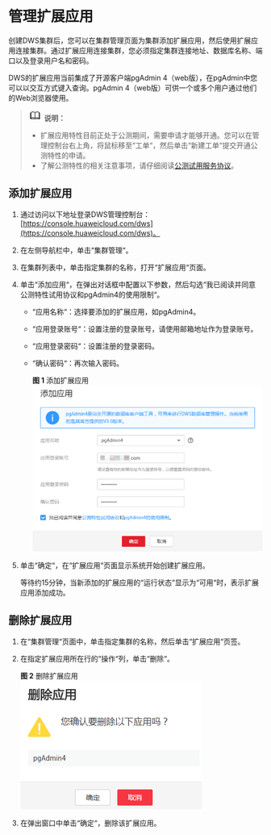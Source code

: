 # 管理扩展应用<a name="dws_01_0097"></a>

创建DWS集群后，您可以在集群管理页面为集群添加扩展应用，然后使用扩展应用连接集群。通过扩展应用连接集群，您必须指定集群连接地址、数据库名称、端口以及登录用户名和密码。

DWS的扩展应用当前集成了开源客户端pgAdmin 4（web版），在pgAdmin中您可以以交互方式键入查询。pgAdmin 4（web版）可供一个或多个用户通过他们的Web浏览器使用。

>![](public_sys-resources/icon-note.gif) **说明：**   
>-   扩展应用特性目前正处于公测期间，需要申请才能够开通。您可以在管理控制台右上角，将鼠标移至“工单“，然后单击“新建工单“提交开通公测特性的申请。  
>-   了解公测特性的相关注意事项，请仔细阅读[公测试用服务协议](https://www.huaweicloud.com/declaration/fsa_test.html)。  

## 添加扩展应用<a name="section4854155962818"></a>

1.  通过访问以下地址登录DWS管理控制台：[https://console.huaweicloud.com/dws](https://console.huaweicloud.com/dws)。
2.  在左侧导航栏中，单击“集群管理“。
3.  在集群列表中，单击指定集群的名称，打开“扩展应用“页面。
4.  单击“添加应用“，在弹出对话框中配置以下参数，然后勾选“我已阅读并同意公测特性试用协议和pgAdmin4的使用限制“。
    -   “应用名称“：选择要添加的扩展应用，如pgAdmin4。
    -   “应用登录账号“：设置注册的登录账号，请使用邮箱地址作为登录账号。
    -   “应用登录密码“：设置注册的登录密码。
    -   “确认密码“：再次输入密码。

        **图 1**  添加扩展应用<a name="fig1391813131809"></a>  
        ![](figures/添加扩展应用.png "添加扩展应用")

5.  单击“确定“，在“扩展应用“页面显示系统开始创建扩展应用。

    等待约15分钟，当新添加的扩展应用的“运行状态“显示为“可用“时，表示扩展应用添加成功。


## 删除扩展应用<a name="section1329694719305"></a>

1.  在“集群管理“页面中，单击指定集群的名称，然后单击“扩展应用“页签。
2.  在指定扩展应用所在行的“操作“列，单击“删除“。

    **图 2**  删除扩展应用<a name="fig161107593378"></a>  
    ![](figures/删除扩展应用.png "删除扩展应用")

3.  在弹出窗口中单击“确定“，删除该扩展应用。

